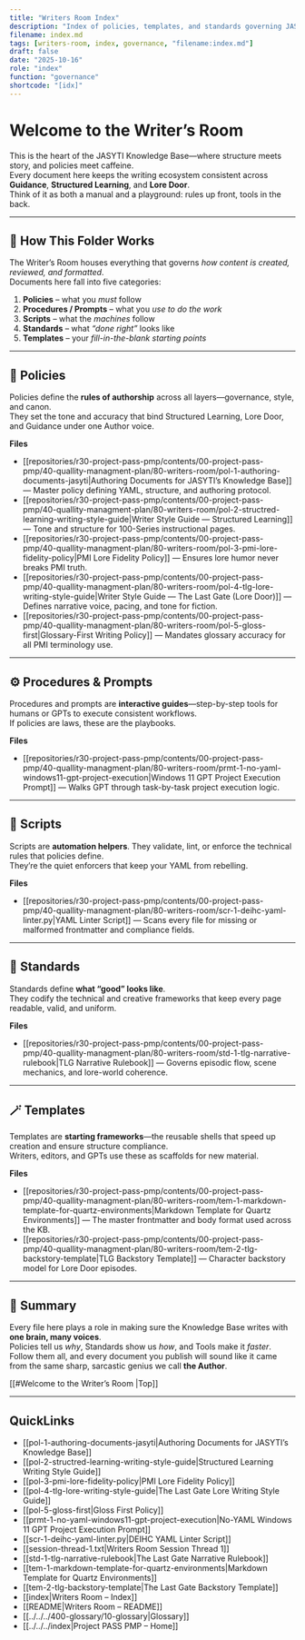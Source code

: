 ```yaml
---
title: "Writers Room Index"
description: "Index of policies, templates, and standards governing JASYTI’s writing environment and lore consistency."
filename: index.md
tags: [writers-room, index, governance, "filename:index.md"]
draft: false
date: "2025-10-16"
role: "index"
function: "governance"
shortcode: "[idx]"
---
```


# Welcome to the Writer’s Room  

This is the heart of the JASYTI Knowledge Base—where structure meets story, and policies meet caffeine.  
Every document here keeps the writing ecosystem consistent across **Guidance**, **Structured Learning**, and **Lore Door**.  
Think of it as both a manual and a playground: rules up front, tools in the back.

---

## 🧭 How This Folder Works  

The Writer’s Room houses everything that governs *how content is created, reviewed, and formatted*.  
Documents here fall into five categories:  

1. **Policies** – what you *must* follow  
2. **Procedures / Prompts** – what you *use to do the work*  
3. **Scripts** – what the *machines* follow  
4. **Standards** – what *“done right”* looks like  
5. **Templates** – your *fill-in-the-blank starting points*  

---

## 📜 Policies  
Policies define the **rules of authorship** across all layers—governance, style, and canon.  
They set the tone and accuracy that bind Structured Learning, Lore Door, and Guidance under one Author voice.

**Files**
- [[repositories/r30-project-pass-pmp/contents/00-project-pass-pmp/40-quallity-managment-plan/80-writers-room/pol-1-authoring-documents-jasyti|Authoring Documents for JASYTI’s Knowledge Base]] — Master policy defining YAML, structure, and authoring protocol.  
- [[repositories/r30-project-pass-pmp/contents/00-project-pass-pmp/40-quallity-managment-plan/80-writers-room/pol-2-structred-learning-writing-style-guide|Writer Style Guide — Structured Learning]] — Tone and structure for 100-Series instructional pages.  
- [[repositories/r30-project-pass-pmp/contents/00-project-pass-pmp/40-quallity-managment-plan/80-writers-room/pol-3-pmi-lore-fidelity-policy|PMI Lore Fidelity Policy]] — Ensures lore humor never breaks PMI truth.  
- [[repositories/r30-project-pass-pmp/contents/00-project-pass-pmp/40-quallity-managment-plan/80-writers-room/pol-4-tlg-lore-writing-style-guide|Writer Style Guide — The Last Gate (Lore Door)]] — Defines narrative voice, pacing, and tone for fiction.  
- [[repositories/r30-project-pass-pmp/contents/00-project-pass-pmp/40-quallity-managment-plan/80-writers-room/pol-5-gloss-first|Glossary-First Writing Policy]] — Mandates glossary accuracy for all PMI terminology use.  

---

## ⚙️ Procedures & Prompts  
Procedures and prompts are **interactive guides**—step-by-step tools for humans or GPTs to execute consistent workflows.  
If policies are laws, these are the playbooks.

**Files**
- [[repositories/r30-project-pass-pmp/contents/00-project-pass-pmp/40-quallity-managment-plan/80-writers-room/prmt-1-no-yaml-windows11-gpt-project-execution|Windows 11 GPT Project Execution Prompt]] — Walks GPT through task-by-task project execution logic.  

---

## 🧩 Scripts  
Scripts are **automation helpers**. They validate, lint, or enforce the technical rules that policies define.  
They’re the quiet enforcers that keep your YAML from rebelling.

**Files**
- [[repositories/r30-project-pass-pmp/contents/00-project-pass-pmp/40-quallity-managment-plan/80-writers-room/scr-1-deihc-yaml-linter.py|YAML Linter Script]] — Scans every file for missing or malformed frontmatter and compliance fields.  

---

## 🧱 Standards  
Standards define **what “good” looks like**.  
They codify the technical and creative frameworks that keep every page readable, valid, and uniform.

**Files**
- [[repositories/r30-project-pass-pmp/contents/00-project-pass-pmp/40-quallity-managment-plan/80-writers-room/std-1-tlg-narrative-rulebook|TLG Narrative Rulebook]] — Governs episodic flow, scene mechanics, and lore-world coherence.  

---

## 🪄 Templates  
Templates are **starting frameworks**—the reusable shells that speed up creation and ensure structure compliance.  
Writers, editors, and GPTs use these as scaffolds for new material.

**Files**
- [[repositories/r30-project-pass-pmp/contents/00-project-pass-pmp/40-quallity-managment-plan/80-writers-room/tem-1-markdown-template-for-quartz-environments|Markdown Template for Quartz Environments]] — The master frontmatter and body format used across the KB.  
- [[repositories/r30-project-pass-pmp/contents/00-project-pass-pmp/40-quallity-managment-plan/80-writers-room/tem-2-tlg-backstory-template|TLG Backstory Template]] — Character backstory model for Lore Door episodes.  

---

## 🧠 Summary  

Every file here plays a role in making sure the Knowledge Base writes with **one brain, many voices**.  
Policies tell us *why*, Standards show us *how*, and Tools make it *faster*.  
Follow them all, and every document you publish will sound like it came from the same sharp, sarcastic genius we call **the Author**.

[[#Welcome to the Writer’s Room  |Top]]

---

## QuickLinks
- [[pol-1-authoring-documents-jasyti|Authoring Documents for JASYTI’s Knowledge Base]]
- [[pol-2-structred-learning-writing-style-guide|Structured Learning Writing Style Guide]]
- [[pol-3-pmi-lore-fidelity-policy|PMI Lore Fidelity Policy]]
- [[pol-4-tlg-lore-writing-style-guide|The Last Gate Lore Writing Style Guide]]
- [[pol-5-gloss-first|Gloss First Policy]]
- [[prmt-1-no-yaml-windows11-gpt-project-execution|No-YAML Windows 11 GPT Project Execution Prompt]]
- [[scr-1-deihc-yaml-linter.py|DEIHC YAML Linter Script]]
- [[session-thread-1.txt|Writers Room Session Thread 1]]
- [[std-1-tlg-narrative-rulebook|The Last Gate Narrative Rulebook]]
- [[tem-1-markdown-template-for-quartz-environments|Markdown Template for Quartz Environments]]
- [[tem-2-tlg-backstory-template|The Last Gate Backstory Template]]
- [[index|Writers Room – Index]]
- [[README|Writers Room – README]]
- [[../../../400-glossary/10-glossary|Glossary]]
- [[../../../index|Project PASS PMP – Home]]
